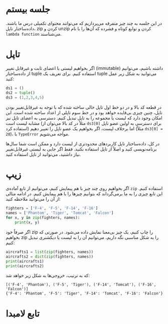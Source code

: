 # جلسه بیستم

در این جلسه به چند چیز متفرقه می‌پردازیم که می‌توانند محتوای تکمیلی درس ما باشند. داده‌ساختار تاپل، zip کردن و unzip کردن و توابع کوتاه و فشرده که آن‌ها را با نام `lambda function` می‌شناسند.
# تاپل
اگر بخواهیم لیستی با اعضای ثابت و غیرقابل تغییر (immutable) داشته باشیم، می‌توانیم از داده‌ساختار tuple استفاده کنیم. برای تعریف یک tuple می‌توانید به شکل زیر عمل کنید:
```python
ds1 = ()
ds2 = tuple()
ds3 = (1,2,3,4,5)
```
در قطعه کد بالا و در دو خط اول تاپل خالی ساخته شده که با توجه به غیرقابل‌تغییر بودن تاپل، چنین چیزی بی‌فایده خواهد بود و در خط سوم تاپلی از اعداد ساخته شده است. این امکان وجود دارد که لیست یا مجموعه را به تاپل تبدیل کنیم. دسترسی به اعضای تاپل نیز مشابه لیست است (مثلاً در کد بالا می‌توان از `ds3[0]` برای دسترسی به اولین عضو تاپل استفاده کرد) اما برخلاف لیست، اگر بخواهیم یک عضو تاپل را تغییر دهیم (مثلاً `ds3[0] = 20`)، با `TypeError` مواجه می‌شویم.

در کل، داده‌ساختار تاپل کاربردهای محدودتری از لیست دارد و ممکن است شما سال‌ها برنامه‌نویسی کنید و اصلاً از تاپل استفاده نکنید. فقط اگر جایی به لیستی غیرقابل‌تغییر نیاز داشتید، می‌توانید از تاپل استفاده کنید.

# زیپ
اگر بخواهیم روی چند چیز با هم پیمایش کنیم، می‌توانیم از تابع آماده‌ی `zip` استفاده کنیم. این تابع چیزی را به ما برمی‌گرداند که بتوانیم چیزها را با هم پیمایش کنیم. در ادامه مثالی از آن را می‌توانید ملاحظه کنید:
```python
fighters = ['F-4', 'F-5', 'F-14', 'F-16']
names = ['Phantom', 'Tiger', 'Tomcat', 'Falcon']
for x, y in zip(fighters, names):
    print(x, y)
```
اگر صرفاً خود zip را چاپ کنیم، یک چیز بی‌معنا نمایش داده می‌شود. در صورتی که بخواهیم zip را به شکل مناسبی نگه داریم، می‌توانیم آن را به لیست یا دیکشنری تبدیل کنیم:
```python
aircrafts1 = list(zip(fighters, names))
aircrafts2 = dict(zip(fighters, names))
print(aircrafts1)
print(aircrafts2)
```
که به ترتیب، خروجی‌‌ها به شکل زیر خواهد شد:
```
[('F-4', 'Phantom'), ('F-5', 'Tiger'), ('F-14', 'Tomcat'), ('F-16', 'Falcon')]
{'F-4': 'Phantom', 'F-5': 'Tiger', 'F-14': 'Tomcat', 'F-16': 'Falcon'}
```

# تابع لامبدا
